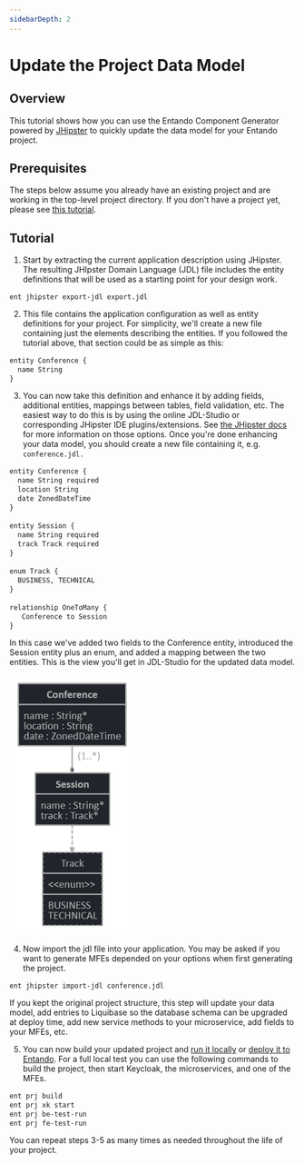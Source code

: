 ```yaml
---
sidebarDepth: 2
---
```


# Update the Project Data Model

## Overview

This tutorial shows how you can use the Entando Component Generator powered by [JHipster](https://www.jhipster.tech/) to quickly update the data model for your Entando project.

## Prerequisites
The steps below assume you already have an existing project and are working in the top-level project directory. If you don't have a project yet, please see [this tutorial](./generate-microservices-and-micro-frontends.md).

## Tutorial
1. Start by extracting the current application description using JHipster. The resulting JHIpster Domain Language (JDL) file includes the entity definitions that will be used as a starting point for your design work.
```
ent jhipster export-jdl export.jdl
```
2. This file contains the application configuration as well as entity definitions for your project. For simplicity, we'll create a new file containing just the elements describing the entities. If you followed the tutorial above, that section could be as simple as this:
```
entity Conference {
  name String
}
```
3. You can now take this definition and enhance it by adding fields, additional entities, mappings between tables, field validation, etc. The easiest way to do this is by using the online JDL-Studio or corresponding JHipster IDE plugins/extensions. See [the JHipster docs](https://www.jhipster.tech/jdl/) for more information on those options. Once you're done enhancing your data model, you should create a new file containing it, e.g. `conference.jdl.`
```
entity Conference {
  name String required
  location String
  date ZonedDateTime
}

entity Session {
  name String required
  track Track required
}

enum Track {
  BUSINESS, TECHNICAL
}

relationship OneToMany {
   Conference to Session
}
```
In this case we've added two fields to the Conference entity, introduced the Session entity plus an enum, and added a mapping between the two entities. This is the view you'll get in JDL-Studio for the updated data model.

![conference.jdl](./img/jhipster-jdl.png)

4. Now import the jdl file into your application. You may be asked if you want to generate MFEs depended on your options when first generating the project.
```
ent jhipster import-jdl conference.jdl
```
If you kept the original project structure, this step will update your data model, add entries to Liquibase so the database schema can be upgraded at deploy time, add new service methods to your microservice, add fields to your MFEs, etc.

5. You can now build your updated project and [run it locally](./run-local.md) or [deploy it to Entando](../pb/publish-project-bundle.md). For a full local test you can use the following commands to build the project, then start Keycloak, the microservices, and one of the MFEs.
```
ent prj build
ent prj xk start
ent prj be-test-run
ent prj fe-test-run
```

You can repeat steps 3-5 as many times as needed throughout the life of your project.



